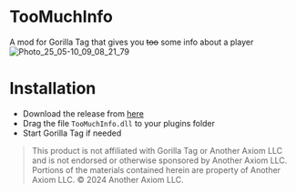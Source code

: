 # TooMuchInfo
A mod for Gorilla Tag that gives you ~~too~~ some info about a player
![Photo_25_05-10_09_08_21_79](https://github.com/user-attachments/assets/be075d1e-8a1e-4526-8703-bfe4947d7b23)

# Installation

- Download the release from [here](https://github.com/iiDk-the-actual/TooMuchInfo/releases/latest)
- Drag the file `TooMuchInfo.dll` to your plugins folder
- Start Gorilla Tag if needed

> This product is not affiliated with Gorilla Tag or Another Axiom LLC and is not endorsed or otherwise sponsored by Another Axiom LLC. Portions of the materials contained herein are property of Another Axiom LLC. © 2024 Another Axiom LLC.
